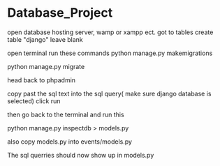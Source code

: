 # Database_Project
open database hosting server, wamp or xampp ect.
got to tables create table "django" leave blank

open terminal run these commands
python manage.py makemigrations

python manage.py migrate

head back to phpadmin

copy past the sql text into the sql query( make sure django database is selected)
click run

then go back to the terminal and run this 

python manage.py inspectdb > models.py

also copy models.py into events/models.py

The sql querries should now show up in models.py
